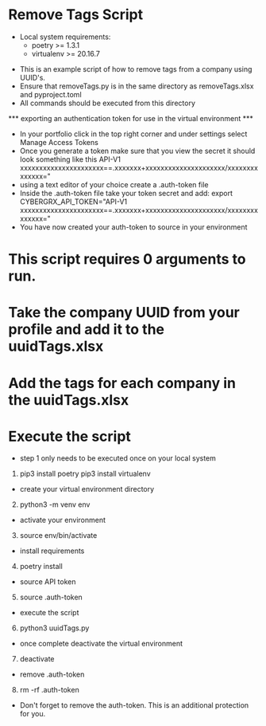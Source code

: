# Remove Tags Script 

* Local system requirements:
  - poetry >= 1.3.1 
  - virtualenv >= 20.16.7 

- This is an example script of how to remove tags from a company using UUID's. 
- Ensure that removeTags.py is in the same directory as removeTags.xlsx and pyproject.toml
- All commands should be executed from this directory 


*** exporting an authentication token for use in the virtual environment ***
- In your portfolio click in the top right corner and under settings select Manage Access Tokens 
- Once you generate a token make sure that you view the secret it should look something like this 
  API-V1 xxxxxxxxxxxxxxxxxxxxxx==.xxxxxxx+xxxxxxxxxxxxxxxxxxxxx/xxxxxxxxxxxxxx="
- using a text editor of your choice create a .auth-token file
- Inside the .auth-token file take your token secret and add:
  export CYBERGRX_API_TOKEN="API-V1 xxxxxxxxxxxxxxxxxxxxxx==.xxxxxxx+xxxxxxxxxxxxxxxxxxxxx/xxxxxxxxxxxxxx="
- You have now created your auth-token to source in your environment


# This script requires 0 arguments to run. 
# Take the company UUID from your profile and add it to the uuidTags.xlsx
# Add the tags for each company in the uuidTags.xlsx
# Execute the script

* step 1 only needs to be executed once on your local system  
1. pip3 install poetry 
   pip3 install virtualenv 

* create your virtual environment  directory   
2. python3 -m venv env

* activate your environment
3. source env/bin/activate

* install requirements
4. poetry install 

* source API token
5. source .auth-token

* execute the script
6. python3 uuidTags.py 

* once complete deactivate the virtual environment
7. deactivate

* remove .auth-token
8. rm -rf .auth-token

- Don't forget to remove the auth-token. This is an additional protection for you. 
